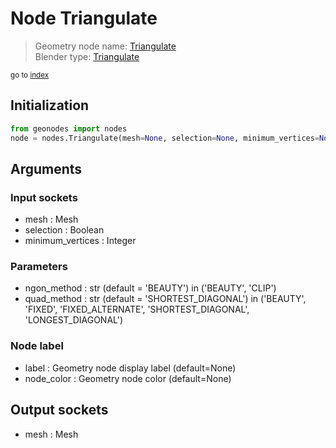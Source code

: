 
# Node Triangulate

> Geometry node name: [Triangulate](https://docs.blender.org/manual/en/latest/modeling/geometry_nodes/mesh/triangulate.html)<br>
  Blender type: [Triangulate](https://docs.blender.org/api/current/bpy.types.GeometryNodeTriangulate.html)
  
<sub>go to [index](index.md)</sub>

## Initialization

```python
from geonodes import nodes
node = nodes.Triangulate(mesh=None, selection=None, minimum_vertices=None, ngon_method='BEAUTY', quad_method='SHORTEST_DIAGONAL', label=None, node_color=None)
```



## Arguments


### Input sockets

- mesh : Mesh
- selection : Boolean
- minimum_vertices : Integer

### Parameters

- ngon_method : str (default = 'BEAUTY') in ('BEAUTY', 'CLIP')
- quad_method : str (default = 'SHORTEST_DIAGONAL') in ('BEAUTY', 'FIXED', 'FIXED_ALTERNATE', 'SHORTEST_DIAGONAL', 'LONGEST_DIAGONAL')

### Node label

- label : Geometry node display label (default=None)
- node_color : Geometry node color (default=None)

## Output sockets

- mesh : Mesh
